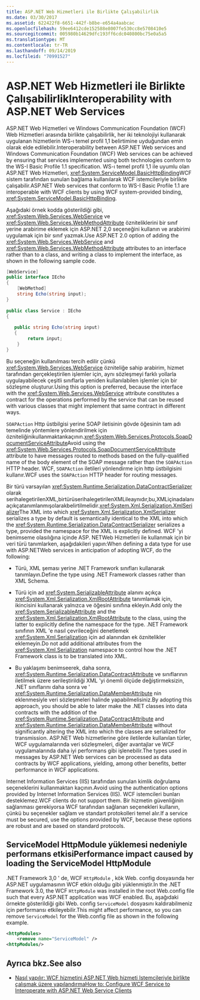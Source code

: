 ```yaml
---
title: ASP.NET Web Hizmetleri ile Birlikte Çalışabilirlik
ms.date: 03/30/2017
ms.assetid: 622422f8-6651-442f-b8be-e654a4aabcac
ms.openlocfilehash: 59ee6412cde152588e8007fe530cc8e5708410e5
ms.sourcegitcommit: 005980b14629dfc193ff6cdc040800bc75e0a5a5
ms.translationtype: MT
ms.contentlocale: tr-TR
ms.lasthandoff: 09/14/2019
ms.locfileid: "70991527"
---
```

# <a name="interoperability-with-aspnet-web-services"></a><span data-ttu-id="ec0fc-102">ASP.NET Web Hizmetleri ile Birlikte Çalışabilirlik</span><span class="sxs-lookup"><span data-stu-id="ec0fc-102">Interoperability with ASP.NET Web Services</span></span>
<span data-ttu-id="ec0fc-103">ASP.NET Web Hizmetleri ve Windows Communication Foundation (WCF) Web Hizmetleri arasında birlikte çalışabilirlik, her iki teknolojiyi kullanarak uygulanan hizmetlerin WS-ı temel profil 1,1 belirtimine uyduğundan emin olarak elde edilebilir.</span><span class="sxs-lookup"><span data-stu-id="ec0fc-103">Interoperability between ASP.NET Web services and Windows Communication Foundation (WCF) Web services can be achieved by ensuring that services implemented using both technologies conform to the WS-I Basic Profile 1.1 specification.</span></span> <span data-ttu-id="ec0fc-104">WS-ı temel profil 1,1 ile uyumlu olan ASP.NET Web Hizmetleri, <xref:System.ServiceModel.BasicHttpBinding>WCF sistem tarafından sunulan bağlama kullanılarak WCF istemcileriyle birlikte çalışabilir.</span><span class="sxs-lookup"><span data-stu-id="ec0fc-104">ASP.NET Web services that conform to WS-I Basic Profile 1.1 are interoperable with WCF clients by using WCF system-provided binding, <xref:System.ServiceModel.BasicHttpBinding>.</span></span>  
  
 <span data-ttu-id="ec0fc-105">Aşağıdaki örnek kodda gösterildiği gibi, <xref:System.Web.Services.WebService> ve <xref:System.Web.Services.WebMethodAttribute> özniteliklerini bir sınıf yerine arabirime eklemek için ASP.NET 2,0 seçeneğini kullanın ve arabirimi uygulamak için bir sınıf yazmak.</span><span class="sxs-lookup"><span data-stu-id="ec0fc-105">Use ASP.NET 2.0 option of adding the <xref:System.Web.Services.WebService> and <xref:System.Web.Services.WebMethodAttribute> attributes to an interface rather than to a class, and writing a class to implement the interface, as shown in the following sample code.</span></span>  
  
```csharp
[WebService]  
public interface IEcho  
{  
    [WebMethod]  
    string Echo(string input);  
}  
  
public class Service : IEcho  
{  
  
   public string Echo(string input)  
   {  
        return input;  
    }  
}  
```  
  
 <span data-ttu-id="ec0fc-106">Bu seçeneğin kullanılması tercih edilir çünkü <xref:System.Web.Services.WebService> özniteliğe sahip arabirim, hizmet tarafından gerçekleştirilen işlemler için, aynı sözleşmeyi farklı yollarla uygulayabilecek çeşitli sınıflarla yeniden kullanılabilen işlemler için bir sözleşme oluşturur.</span><span class="sxs-lookup"><span data-stu-id="ec0fc-106">Using this option is preferred, because the interface with the <xref:System.Web.Services.WebService> attribute constitutes a contract for the operations performed by the service that can be reused with various classes that might implement that same contract in different ways.</span></span>  
  
 <span data-ttu-id="ec0fc-107">`SOAPAction` Http üstbilgisi yerine SOAP iletisinin gövde öğesinin tam adı temelinde yöntemlere yönlendirilmek için özniteliğinikullanmaktankaçının.<xref:System.Web.Services.Protocols.SoapDocumentServiceAttribute></span><span class="sxs-lookup"><span data-stu-id="ec0fc-107">Avoid using the <xref:System.Web.Services.Protocols.SoapDocumentServiceAttribute> attribute to have messages routed to methods based on the fully-qualified name of the body element of the SOAP message rather than the `SOAPAction` HTTP header.</span></span> <span data-ttu-id="ec0fc-108">WCF, `SOAPAction` iletileri yönlendirme için http üstbilgisini kullanır.</span><span class="sxs-lookup"><span data-stu-id="ec0fc-108">WCF uses the `SOAPAction` HTTP header for routing messages.</span></span>  
  
 <span data-ttu-id="ec0fc-109">Bir türü varsayılan <xref:System.Runtime.Serialization.DataContractSerializer> olarak serihalegetirilenXML,birtürüserihalegetirilenXMLileaynıdır,bu,XMLiçinadalanıaçıkçatanımlanmışolarakbelirtilmelidir.<xref:System.Xml.Serialization.XmlSerializer></span><span class="sxs-lookup"><span data-stu-id="ec0fc-109">The XML into which <xref:System.Xml.Serialization.XmlSerializer> serializes a type by default is semantically identical to the XML into which the <xref:System.Runtime.Serialization.DataContractSerializer> serializes a type, provided the namespace for the XML is explicitly defined.</span></span> <span data-ttu-id="ec0fc-110">WCF 'yi benimseme olasılığına içinde ASP. NETWeb Hizmetleri ile kullanmak için bir veri türü tanımlarken, aşağıdakileri yapın:</span><span class="sxs-lookup"><span data-stu-id="ec0fc-110">When defining a data type for use with ASP.NETWeb services in anticipation of adopting WCF, do the following:</span></span>  
  
- <span data-ttu-id="ec0fc-111">Türü, XML şeması yerine .NET Framework sınıfları kullanarak tanımlayın.</span><span class="sxs-lookup"><span data-stu-id="ec0fc-111">Define the type using .NET Framework classes rather than XML Schema.</span></span>  
  
- <span data-ttu-id="ec0fc-112">Türü için ad <xref:System.SerializableAttribute> alanını açıkça <xref:System.Xml.Serialization.XmlRootAttribute> tanımlamak için, ikincisini kullanarak yalnızca ve öğesini sınıfına ekleyin.</span><span class="sxs-lookup"><span data-stu-id="ec0fc-112">Add only the <xref:System.SerializableAttribute> and the <xref:System.Xml.Serialization.XmlRootAttribute> to the class, using the latter to explicitly define the namespace for the type.</span></span> <span data-ttu-id="ec0fc-113">.NET Framework sınıfının XML 'e nasıl çevrileceğini denetlemek <xref:System.Xml.Serialization> için ad alanından ek öznitelikler eklemeyin.</span><span class="sxs-lookup"><span data-stu-id="ec0fc-113">Do not add additional attributes from the <xref:System.Xml.Serialization> namespace to control how the .NET Framework class is to be translated into XML.</span></span>  
  
- <span data-ttu-id="ec0fc-114">Bu yaklaşımı benimseerek, daha sonra, <xref:System.Runtime.Serialization.DataContractAttribute> ve sınıflarının iletilmek üzere serileştirildiği XML 'yi önemli ölçüde değiştirmeksizin, .NET sınıflarını daha sonra ve ' <xref:System.Runtime.Serialization.DataMemberAttribute> nin eklenmesiyle veri sözleşmeleri halinde yapabilmelisiniz.</span><span class="sxs-lookup"><span data-stu-id="ec0fc-114">By adopting this approach, you should be able to later make the .NET classes into data contracts with the addition of the <xref:System.Runtime.Serialization.DataContractAttribute> and <xref:System.Runtime.Serialization.DataMemberAttribute> without significantly altering the XML into which the classes are serialized for transmission.</span></span> <span data-ttu-id="ec0fc-115">ASP.NET Web hizmetlerine göre iletilerde kullanılan türler, WCF uygulamalarında veri sözleşmeleri, diğer avantajlar ve WCF uygulamalarında daha iyi performans gibi işlenebilir.</span><span class="sxs-lookup"><span data-stu-id="ec0fc-115">The types used in messages by ASP.NET Web services can be processed as data contracts by WCF applications, yielding, among other benefits, better performance in WCF applications.</span></span>  
  
 <span data-ttu-id="ec0fc-116">Internet Information Services (IIS) tarafından sunulan kimlik doğrulama seçeneklerini kullanmaktan kaçının.</span><span class="sxs-lookup"><span data-stu-id="ec0fc-116">Avoid using the authentication options provided by Internet Information Services (IIS).</span></span> <span data-ttu-id="ec0fc-117">WCF istemcileri bunları desteklemez.</span><span class="sxs-lookup"><span data-stu-id="ec0fc-117">WCF clients do not support them.</span></span> <span data-ttu-id="ec0fc-118">Bir hizmetin güvenliğinin sağlanması gerekiyorsa WCF tarafından sağlanan seçenekleri kullanın, çünkü bu seçenekler sağlam ve standart protokolleri temel alır.</span><span class="sxs-lookup"><span data-stu-id="ec0fc-118">If a service must be secured, use the options provided by WCF, because these options are robust and are based on standard protocols.</span></span>  
  
## <a name="performance-impact-caused-by-loading-the-servicemodel-httpmodule"></a><span data-ttu-id="ec0fc-119">ServiceModel HttpModule yüklemesi nedeniyle performans etkisi</span><span class="sxs-lookup"><span data-stu-id="ec0fc-119">Performance impact caused by loading the ServiceModel HttpModule</span></span>  
 <span data-ttu-id="ec0fc-120">.NET Framework 3,0 ' de, WCF `HttpModule` , kök Web. config dosyasında her ASP.NET uygulamasının WCF etkin olduğu gibi yüklenmiştir.</span><span class="sxs-lookup"><span data-stu-id="ec0fc-120">In the .NET Framework 3.0, the WCF `HttpModule` was installed in the root Web.config file such that every ASP.NET application was WCF enabled.</span></span> <span data-ttu-id="ec0fc-121">Bu, aşağıdaki örnekte gösterildiği gibi Web. config `ServiceModel` dosyasını kaldırabilmeniz için performansı etkileyebilir.</span><span class="sxs-lookup"><span data-stu-id="ec0fc-121">This might affect performance, so you can remove `ServiceModel` for the Web.config file as shown in the following example.</span></span>  
  
```xml  
<httpModules>  
    <remove name="ServiceModel" />  
<httpModules/>  
```  
  
## <a name="see-also"></a><span data-ttu-id="ec0fc-122">Ayrıca bkz.</span><span class="sxs-lookup"><span data-stu-id="ec0fc-122">See also</span></span>

- [<span data-ttu-id="ec0fc-123">Nasıl yapılır: WCF hizmetini ASP.NET Web hizmeti Istemcileriyle birlikte çalışmak üzere yapılandırma</span><span class="sxs-lookup"><span data-stu-id="ec0fc-123">How to: Configure WCF Service to Interoperate with ASP.NET Web Service Clients</span></span>](../../../../docs/framework/wcf/feature-details/config-wcf-service-with-aspnet-web-service.md)
